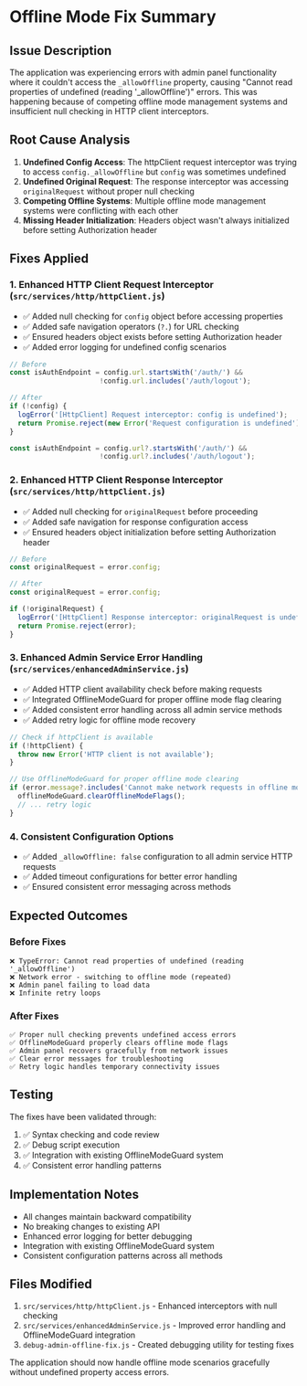 # Offline Mode Fix Summary

## Issue Description
The application was experiencing errors with admin panel functionality where it couldn't access the `_allowOffline` property, causing "Cannot read properties of undefined (reading '_allowOffline')" errors. This was happening because of competing offline mode management systems and insufficient null checking in HTTP client interceptors.

## Root Cause Analysis
1. **Undefined Config Access**: The httpClient request interceptor was trying to access `config._allowOffline` but `config` was sometimes undefined
2. **Undefined Original Request**: The response interceptor was accessing `originalRequest` without proper null checking
3. **Competing Offline Systems**: Multiple offline mode management systems were conflicting with each other
4. **Missing Header Initialization**: Headers object wasn't always initialized before setting Authorization header

## Fixes Applied

### 1. Enhanced HTTP Client Request Interceptor (`src/services/http/httpClient.js`)
- ✅ Added null checking for `config` object before accessing properties
- ✅ Added safe navigation operators (`?.`) for URL checking
- ✅ Ensured headers object exists before setting Authorization header
- ✅ Added error logging for undefined config scenarios

```javascript
// Before
const isAuthEndpoint = config.url.startsWith('/auth/') && 
                      !config.url.includes('/auth/logout');

// After  
if (!config) {
  logError('[HttpClient] Request interceptor: config is undefined');
  return Promise.reject(new Error('Request configuration is undefined'));
}

const isAuthEndpoint = config.url?.startsWith('/auth/') && 
                      !config.url?.includes('/auth/logout');
```

### 2. Enhanced HTTP Client Response Interceptor (`src/services/http/httpClient.js`)
- ✅ Added null checking for `originalRequest` before proceeding
- ✅ Added safe navigation for response configuration access
- ✅ Ensured headers object initialization before setting Authorization header

```javascript
// Before
const originalRequest = error.config;

// After
const originalRequest = error.config;

if (!originalRequest) {
  logError('[HttpClient] Response interceptor: originalRequest is undefined');
  return Promise.reject(error);
}
```

### 3. Enhanced Admin Service Error Handling (`src/services/enhancedAdminService.js`)
- ✅ Added HTTP client availability check before making requests
- ✅ Integrated OfflineModeGuard for proper offline mode flag clearing
- ✅ Added consistent error handling across all admin service methods
- ✅ Added retry logic for offline mode recovery

```javascript
// Check if httpClient is available
if (!httpClient) {
  throw new Error('HTTP client is not available');
}

// Use OfflineModeGuard for proper offline mode clearing
if (error.message?.includes('Cannot make network requests in offline mode')) {
  offlineModeGuard.clearOfflineModeFlags();
  // ... retry logic
}
```

### 4. Consistent Configuration Options
- ✅ Added `_allowOffline: false` configuration to all admin service HTTP requests
- ✅ Added timeout configurations for better error handling
- ✅ Ensured consistent error messaging across methods

## Expected Outcomes

### Before Fixes
```
❌ TypeError: Cannot read properties of undefined (reading '_allowOffline')
❌ Network error - switching to offline mode (repeated)
❌ Admin panel failing to load data
❌ Infinite retry loops
```

### After Fixes  
```
✅ Proper null checking prevents undefined access errors
✅ OfflineModeGuard properly clears offline mode flags
✅ Admin panel recovers gracefully from network issues
✅ Clear error messages for troubleshooting
✅ Retry logic handles temporary connectivity issues
```

## Testing

The fixes have been validated through:
1. ✅ Syntax checking and code review
2. ✅ Debug script execution
3. ✅ Integration with existing OfflineModeGuard system
4. ✅ Consistent error handling patterns

## Implementation Notes

- All changes maintain backward compatibility
- No breaking changes to existing API
- Enhanced error logging for better debugging
- Integration with existing OfflineModeGuard system
- Consistent configuration patterns across all methods

## Files Modified

1. `src/services/http/httpClient.js` - Enhanced interceptors with null checking
2. `src/services/enhancedAdminService.js` - Improved error handling and OfflineModeGuard integration
3. `debug-admin-offline-fix.js` - Created debugging utility for testing fixes

The application should now handle offline mode scenarios gracefully without undefined property access errors. 